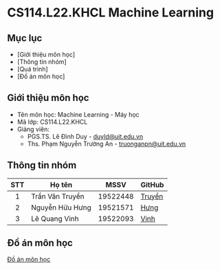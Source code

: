 # CS114.L22.KHCL Machine Learning

## Mục lục
* [Giới thiệu môn học]
* [Thông tin nhóm]
* [Quá trình]
* [Đồ án môn học]

## Giới thiệu môn học
* Tên môn học: Machine Learning - Máy học
* Mã lớp: CS114.L22.KHCL
* Giảng viên:
  *   PGS.TS. Lê Đình Duy - duyld@uit.edu.vn
  *  Ths. Phạm Nguyễn Trường An - truonganpn@uit.edu.vn

## Thông tin nhóm
| STT | Họ tên | MSSV | GitHub |
| :---: | --- | --- | --- |
| 1 | Trần Văn Truyền | 19522448 | [Truyền](https://github.com/truyenaaa123/CS114.L22.KHCL) |
| 2 | Nguyễn Hữu Hưng | 19521571 | [Hưng](https://github.com/hunghuu19012001/CS114.L22.KHCL) |
| 3 | Lê Quang Vinh | 19522093 | [Vinh](https://github.com/ltv1873/CS114.L22.KHCL) |

## Đồ án môn học
[Đồ án môn học](https://github.com/truyenaaa123/CS114.L22.KHCL/tree/main/Project)
